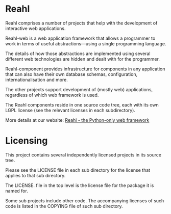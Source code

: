Reahl
=====

Reahl comprises a number of projects that help with the development 
of interactive web applications. 

Reahl-web is a web application framework that allows a programmer to work
in terms of useful abstractions—using a single programming language.

The details of how those abstractions are implemented using several
different web technologies are hidden and dealt with for the
programmer.

Reahl-component provides infrastructure for components in any 
application that can also have their own database schemas, configuration, 
internationalisation and more.

The other projects support development of (mostly web) applications, 
regardless of which web framework is used.

The Reahl components reside in one source code tree, each with its own 
LGPL license (see the relevant licenses in each subdirectory).

More details at our website: [Reahl - the Python-only web framework](http://www.reahl.org)

Licensing
=========

This project contains several independently licensed projects in its
source tree.

Please see the LICENSE file in each sub directory for the license that
applies to that sub directory.

The LICENSE.<package-name> file in the top level is the license file
for the package it is named for.

Some sub projects include other code. The accompanying licenses of
such code is listed in the COPYING file of such sub directory.

